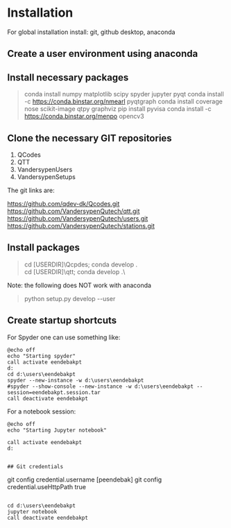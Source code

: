 # Installation

For global installation install: git, github desktop, anaconda

## Create a user environment using anaconda

## Install necessary packages

> conda install numpy matplotlib scipy spyder jupyter pyqt
> conda install -c https://conda.binstar.org/nmearl pyqtgraph
> conda install coverage nose scikit-image qtpy graphviz
> pip install pyvisa
> conda install -c https://conda.binstar.org/menpo opencv3


## Clone the necessary GIT repositories

1) QCodes
2) QTT
3) VandersypenUsers
4) VandersypenSetups

The git links are:

https://github.com/qdev-dk/Qcodes.git
https://github.com/VandersypenQutech/qtt.git
https://github.com/VandersypenQutech/users.git
https://github.com/VandersypenQutech/stations.git

## Install packages

> cd [USERDIR]\Qcpdes; conda develop .\
> cd [USERDIR]\qtt; conda develop .\

Note: the following does NOT work with anaconda
 > python setup.py develop --user

## Create startup shortcuts

For Spyder one can use something like:

```
@echo off
echo "Starting spyder" 
call activate eendebakpt
d:
cd d:\users\eendebakpt
spyder --new-instance -w d:\users\eendebakpt 
#spyder --show-console --new-instance -w d:\users\eendebakpt --session=eendebakpt.session.tar 
call deactivate eendebakpt
```

For a notebook session:

```
@echo off
echo "Starting Jupyter notebook" 

call activate eendebakpt
d:


## Git credentials

```
git config credential.username [peendebak]
git config credential.useHttpPath true
```

cd d:\users\eendebakpt
jupyter notebook
call deactivate eendebakpt
```

